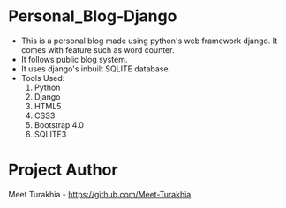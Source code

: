 # Personal_Blog-Django
- This is a personal blog made using python's web framework django. It comes with feature such as word counter. 
- It follows public blog system. 
- It uses django's inbuilt SQLITE database.
- Tools Used:
  1. Python 
  2. Django
  3. HTML5
  4. CSS3
  5. Bootstrap 4.0
  6. SQLITE3
 # Project Author
  Meet Turakhia - https://github.com/Meet-Turakhia

